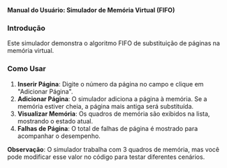 **Manual do Usuário: Simulador de Memória Virtual (FIFO)**

### Introdução
Este simulador demonstra o algoritmo FIFO de substituição de páginas na memória virtual.

### Como Usar
1. **Inserir Página**: Digite o número da página no campo e clique em "Adicionar Página".
2. **Adicionar Página**: O simulador adiciona a página à memória. Se a memória estiver cheia, a página mais antiga será substituída.
3. **Visualizar Memória**: Os quadros de memória são exibidos na lista, mostrando o estado atual.
4. **Falhas de Página**: O total de falhas de página é mostrado para acompanhar o desempenho.

**Observação**: O simulador trabalha com 3 quadros de memória, mas você pode modificar esse valor no código para testar diferentes cenários.
